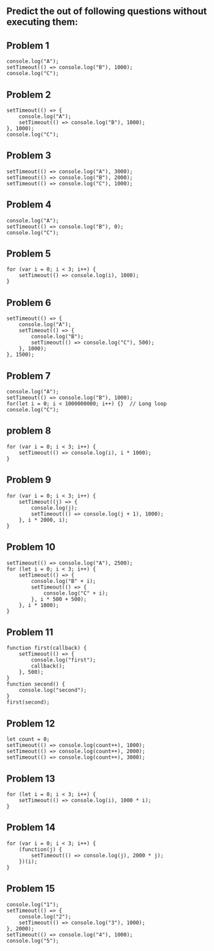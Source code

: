 ## Predict the out of following questions without executing them:

## Problem 1
```
console.log("A");
setTimeout(() => console.log("B"), 1000);
console.log("C");
```

## Problem 2
```
setTimeout(() => {
    console.log("A");
    setTimeout(() => console.log("B"), 1000);
}, 1000);
console.log("C");
```

## Problem 3
```
setTimeout(() => console.log("A"), 3000);
setTimeout(() => console.log("B"), 2000);
setTimeout(() => console.log("C"), 1000);
```

## Problem 4
```
console.log("A");
setTimeout(() => console.log("B"), 0);
console.log("C");
```


## Problem 5
```
for (var i = 0; i < 3; i++) {
    setTimeout(() => console.log(i), 1000);
}
```

## Problem 6
```
setTimeout(() => {
    console.log("A");
    setTimeout(() => {
        console.log("B");
        setTimeout(() => console.log("C"), 500);
    }, 1000);
}, 1500);
```

## Problem 7
```
console.log("A");
setTimeout(() => console.log("B"), 1000);
for(let i = 0; i < 1000000000; i++) {}  // Long loop
console.log("C");
```

## problem 8
```
for (var i = 0; i < 3; i++) {
    setTimeout(() => console.log(i), i * 1000);
}
```

## Problem 9
```
for (var i = 0; i < 3; i++) {
    setTimeout((j) => {
        console.log(j);
        setTimeout(() => console.log(j + 1), 1000);
    }, i * 2000, i);
}
```

## Problem 10
```
setTimeout(() => console.log("A"), 2500);
for (let i = 0; i < 3; i++) {
    setTimeout(() => {
        console.log("B" + i);
        setTimeout(() => {
            console.log("C" + i);
        }, i * 500 + 500);
    }, i * 1000);
}
```

## Problem 11
```
function first(callback) {
    setTimeout(() => {
        console.log("first");
        callback();
    }, 500);
}
function second() {
    console.log("second");
}
first(second);
```

## Problem 12
```
let count = 0;
setTimeout(() => console.log(count++), 1000);
setTimeout(() => console.log(count++), 2000);
setTimeout(() => console.log(count++), 3000);
```

## Problem 13
```
for (let i = 0; i < 3; i++) {
    setTimeout(() => console.log(i), 1000 * i);
}
```

## Problem 14
```
for (var i = 0; i < 3; i++) {
    (function(j) {
        setTimeout(() => console.log(j), 2000 * j);
    })(i);
}
```

## Problem 15
```
console.log("1");
setTimeout(() => {
    console.log("2");
    setTimeout(() => console.log("3"), 1000);
}, 2000);
setTimeout(() => console.log("4"), 1000);
console.log("5");
```
